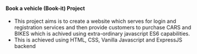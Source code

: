 #### Book a vehicle (Book-it) Project

* This project aims is to create a website which serves for login and registration services and then provide customers to purchase CARS and BIKES which is achived using extra-ordinary javascript ES6 capabilities.
* This is achieved using HTML, CSS, Vanilla Javascript and ExpressJS backend

